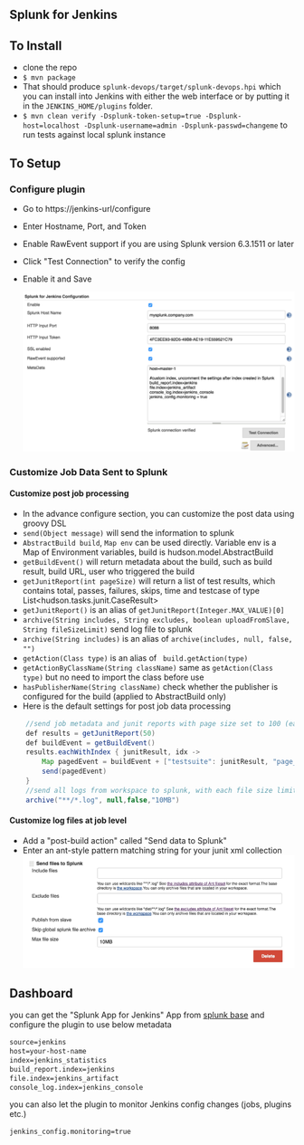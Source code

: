 Splunk for Jenkins
---------

To Install
----
 - clone the repo
 - `$ mvn package`
 -  That should produce `splunk-devops/target/splunk-devops.hpi` which you can install into Jenkins with either the web interface or by putting it in the `JENKINS_HOME/plugins` folder.
 - `$ mvn clean verify -Dsplunk-token-setup=true -Dsplunk-host=localhost -Dsplunk-username=admin -Dsplunk-passwd=changeme`
   to run tests against local splunk instance


To Setup
----
### Configure plugin

 - Go to https://jenkins-url/configure
 - Enter Hostname, Port, and Token
 - Enable RawEvent support if you are using Splunk version 6.3.1511 or later
 - Click "Test Connection" to verify the config
 - Enable it and Save
 
   ![Screenshot](doc/images/splunk_for_jenkins_config_basic.png)

### Customize Job Data Sent to Splunk

#### Customize post job processing

- In the advance configure section, you can customize the post data using groovy DSL
- ``send(Object message)`` will send the information to splunk
- ``AbstractBuild build``, ``Map env`` can be used directly. Variable env is a Map of Environment variables, build is hudson.model.AbstractBuild
- `getBuildEvent()` will return metadata about the build, such as build result, build URL, user who triggered the build
- `getJunitReport(int pageSize)` will return a list of test results, which contains total, passes, failures, skips, time and testcase of type List<hudson.tasks.junit.CaseResult>
- `getJunitReport()` is an alias of `getJunitReport(Integer.MAX_VALUE)[0]`
- `archive(String includes, String excludes, boolean uploadFromSlave, String fileSizeLimit)` send log file to splunk
- `archive(String includes)` is an alias of `archive(includes, null, false, "")`
- `getAction(Class type)` is an alias of ` build.getAction(type)`
- `getActionByClassName(String className)` same as `getAction(Class type)` but no need to import the class before use
- `hasPublisherName(String className)` check whether the publisher is configured for the build (applied to AbstractBuild only)
- Here is the default settings for post job data processing

```java
	//send job metadata and junit reports with page size set to 100 (each event contains max 100 test cases)
	def results = getJunitReport(50)
	def buildEvent = getBuildEvent()
	results.eachWithIndex { junitResult, idx ->
	    Map pagedEvent = buildEvent + ["testsuite": junitResult, "page_num": idx + 1]
	    send(pagedEvent)
	}
	//send all logs from workspace to splunk, with each file size limits to 10MB
	archive("**/*.log", null,false,"10MB")
```

#### Customize log files at job level
- Add a "post-build action" called "Send data to Splunk"
- Enter an ant-style pattern matching string for your junit xml collection
  ![Screenshot](doc/images/splunk_for_jenkins_post_job.png)
 
Dashboard
----

you can get the "Splunk App for Jenkins" App from [splunk base](https://splunkbase.splunk.com/app/3332/)
and configure the plugin to use below metadata

```
source=jenkins
host=your-host-name
index=jenkins_statistics
build_report.index=jenkins
file.index=jenkins_artifact
console_log.index=jenkins_console

```
you can also let the plugin to monitor Jenkins config changes (jobs, plugins etc.)

	jenkins_config.monitoring=true

